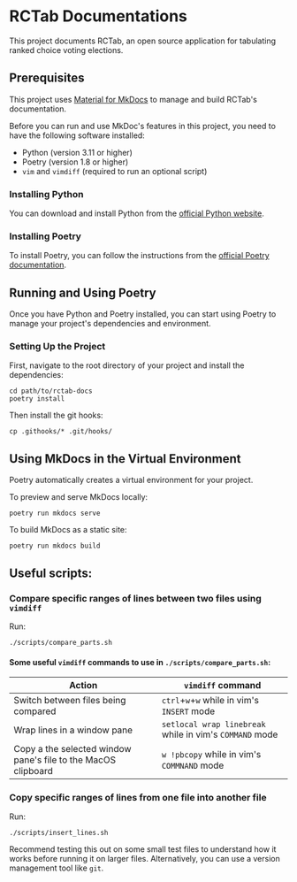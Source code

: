 # RCTab Documentations

This project documents RCTab, an open source application for tabulating ranked choice voting elections.

## Prerequisites

This project uses [Material for MkDocs](https://squidfunk.github.io/mkdocs-material/) to manage and build RCTab's
documentation.

Before you can run and use MkDoc's features in this project, you need to have the following software installed:

- Python (version 3.11 or higher)
- Poetry (version 1.8 or higher)
- `vim` and `vimdiff` (required to run an optional script)

### Installing Python

You can download and install Python from the [official Python website](https://www.python.org/downloads/).

### Installing Poetry

To install Poetry, you can follow the instructions from the
[official Poetry documentation](https://python-poetry.org/docs/#installation).

## Running and Using Poetry

Once you have Python and Poetry installed, you can start using Poetry to manage your project's dependencies and
environment.

### Setting Up the Project

First, navigate to the root directory of your project and install the dependencies:
```shell
cd path/to/rctab-docs
poetry install
```

Then install the git hooks:
```shell
cp .githooks/* .git/hooks/
```

## Using MkDocs in the Virtual Environment

Poetry automatically creates a virtual environment for your project.

To preview and serve MkDocs locally:
```shell
poetry run mkdocs serve
```

To build MkDocs as a static site:
```shell
poetry run mkdocs build
```

## Useful scripts:

### Compare specific ranges of lines between two files using `vimdiff`

Run:
```shell
./scripts/compare_parts.sh
```
#### Some useful `vimdiff` commands to use in `./scripts/compare_parts.sh`:

| Action                                                        | `vimdiff` command                                       |
|---------------------------------------------------------------|---------------------------------------------------------|
| Switch between files being compared                           | `ctrl`+`w`+`w` while in vim's `INSERT` mode             |
| Wrap lines in a window pane                                   | `setlocal wrap linebreak` while in vim's `COMMAND` mode |
| Copy a the selected window pane's file to the MacOS clipboard | `w !pbcopy` while in vim's `COMMNAND` mode              |

### Copy specific ranges of lines from one file into another file

Run:
```shell
./scripts/insert_lines.sh
```

Recommend testing this out on some small test files to understand how it works before running it on larger files. Alternatively, you can use a version management  tool like `git`.